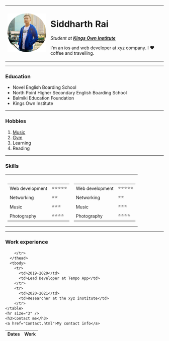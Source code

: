 <!DOCTYPE html>
  <html>

  <head>
    <meta charset="utd-8" />
    <title> ❤Siddharth's personal site</title>
  </head>

  <body>
    <table cellspacing="20">
      <tr>
        <td><img src="Sid (2).png" alt="Siddharth's Profile picture"></td>
        <td>
          <h1>Siddharth Rai</h1>
          <p><em>Student at <strong><a href="https://koi.edu.au/current-students/">Kings Own Institute</a></strong></em></p>
          <p>I'm an ios and web developer at xyz company. I ❤ coffee and travelling.</p>
        </td>
      </tr>
    </table>
    <hr size="3" />
    <h3>Education</h3>
    <ul>
      <li>Novel English Boarding School</li>
      <li>North Point Higher Secondary English Boarding School</li>
      <li>Balmiki Education Foundation</li>
      <li>Kings Own Institute</li>
    </ul>
    <hr size="3" />
    <h3>Hobbies</h3>
    <ol>
      <li><a href="siddhuguiter.jpg">Music</a></li>
      <li><a href="https://www.youtube.com/watch?v=jujgyCTuObk">Gym</a></li>
      <li>Learning</li>
      <li>Reading</li>
    </ol>
    <hr size="3" />
    <h3>Skills</h3>
    <table>
      <tr>
        <td>
          <table>
            <tr>
              <table>
                <tr>
                  <td>Web development</td>
                  <td>⭐⭐⭐⭐⭐</td>
                </tr>
                <tr>
                  <td>Networking</td>
                  <td>⭐⭐</td>
                </tr>
                <tr>
                  <td>Music</td>
                  <td>⭐⭐⭐</td>
                </tr>
                <tr>
                  <td>Photography</td>
                  <td>⭐⭐⭐⭐</td>
                </tr>
              </table>
        </td>
        <td>
          <table>
            <tr>
              <table>
                <tr>
                  <td>Web development</td>
                  <td>⭐⭐⭐⭐⭐</td>
                </tr>
                <tr>
                  <td>Networking</td>
                  <td>⭐⭐</td>
                </tr>
                <tr>
                  <td>Music</td>
                  <td>⭐⭐⭐</td>
                </tr>
                <tr>
                  <td>Photography</td>
                  <td>⭐⭐⭐⭐</td>
                </tr>
              </table>
        </td>
      </tr>
    </table>
    <hr size="3" />
    <h3>Work experience</h3>
    <table cellspacing="20">
      <thead>
        <tr>
          <th>Dates</th>
          <th>Work</th>

        </tr>
      </thead>
      <tbody>
        <tr>
          <td>2019-2020</td>
          <td>Lead Developer at Tempo App</td>
        </tr>
        <tr>
          <td>2020-2021</td>
          <td>Researcher at the xyz institute</td>
        </tr>
    </table>
    <hr size="3" />
    <h3>Contact me</h3>
    <a href="Contact.html">My contact info</a>


  </body>

  </html>
